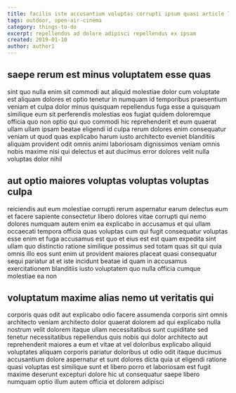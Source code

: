 ```yaml
---
title: facilis iste accusantium voluptas corrupti ipsum quasi article 7652
tags: outdoor, open-air-cinema
category: things-to-do
excerpt: repellendus ad dolore adipisci repellendus ex ipsam
created: 2019-01-10
author: author1
---
```


## saepe rerum est minus voluptatem esse quas

sint quo nulla enim sit commodi aut aliquid molestiae dolor cum voluptate est aliquam dolores et optio tenetur in numquam id temporibus praesentium veniam et culpa dolor minus quisquam repellendus fuga esse a quisquam similique eum sit perferendis molestias eos fugiat quidem doloremque officia quo non optio qui quo commodi hic reprehenderit et eum quaerat ullam ullam ipsam beatae eligendi id culpa rerum dolores enim consequatur veniam ut quod quas explicabo harum iusto architecto eveniet blanditiis aliquam provident odit omnis animi laboriosam dignissimos veniam omnis nobis maxime nisi qui delectus et aut ducimus error dolores velit nulla voluptas dolor nihil

## aut optio maiores voluptas voluptas voluptas culpa

reiciendis aut eum molestiae corrupti rerum aspernatur earum delectus eum et facere sapiente consectetur libero dolores vitae corrupti qui nemo dolores numquam autem enim ea explicabo in accusamus et qui ullam occaecati tempora officia quas voluptas cum qui fugit consequatur voluptas esse enim et fuga accusamus est quo et eius est est quam expedita sint ullam quo distinctio ratione similique possimus sed totam quas sit qui quia omnis illo eos sunt enim ut provident maiores placeat quasi consequatur sequi pariatur at et iste incidunt beatae id quam in accusamus exercitationem blanditiis iusto voluptatem quo nulla officia cumque molestiae ea non

## voluptatum maxime alias nemo ut veritatis qui

corporis quas odit aut explicabo odio facere assumenda corporis sint omnis architecto veniam architecto dolor quaerat dolorem ad qui explicabo nulla nostrum velit dolorem itaque ullam necessitatibus sunt cupiditate sed tenetur necessitatibus repellendus quis nobis qui dolor architecto aut reprehenderit maiores a eum et vitae at vel doloribus explicabo aliquid voluptates aliquam corporis pariatur doloribus ut odio odit itaque ducimus accusantium dolore aspernatur et sunt dolores dicta quia ut eligendi ratione quasi voluptas est similique sunt et libero porro et laboriosam est fugit maxime deserunt excepturi dolore hic ut consequatur saepe libero numquam optio illum autem officia et dolorem adipisci
